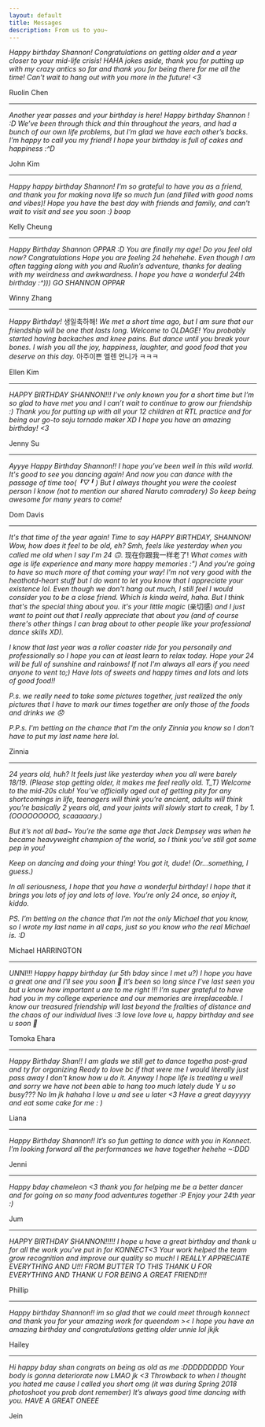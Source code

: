 ```yaml
---
layout: default
title: Messages
description: From us to you~
---
```

_Happy birthday Shannon! Congratulations on getting older and a year closer to your mid-life crisis! HAHA jokes aside, thank you for putting up with my crazy antics so far and thank you for being there for me all the time! Can’t wait to hang out with you more in the future! <3_

Ruolin Chen

***

_Another year passes and your birthday is here! Happy birthday Shannon ! :D
We’ve been through thick and thin throughout the years, and had a bunch of our own life problems, but I’m glad we have each other’s backs. I’m happy to call you my friend! I hope your birthday is full of cakes and happiness :^D_

John Kim

***

_Happy happy birthday Shannon! I'm so grateful to have you as a friend, and thank you for making nova life so much fun (and filled with good noms and vibes)! Hope you have the best day with friends and family, and can't wait to visit and see you soon :) boop_

Kelly Cheung

***

_Happy Birthday Shannon OPPAR :D You are finally my age! Do you feel old now? Congratulations Hope you are feeling 24 hehehehe. Even though I am often tagging along with you and Ruolin’s adventure, thanks for dealing with my weirdness and awkwardness. I hope you have a wonderful 24th birthday :^)))  GO SHANNON OPPAR_

Winny Zhang

***

_Happy Birthday!_ 생일축하해! _We met a short time ago, but I am sure that our friendship will be one that lasts long. Welcome to OLDAGE! You probably started having backaches and knee pains. But dance until you break your bones. I wish you all the joy, happiness, laughter, and good food that you deserve on this day._ 아주이쁜 엘렌 언니가 ㅋㅋㅋ 

Ellen Kim

***

_HAPPY BIRTHDAY SHANNON!!! I’ve only known you for a short time but I’m so glad to have met you and I can’t wait to continue to grow our friendship :) Thank you for putting up with all your 12 children at RTL practice and for being our go-to soju tornado maker XD I hope you have an amazing birthday! <3_

Jenny Su

***

_Ayyye Happy Birthday Shannon!! I hope you've been well in this wild world. It's good to see you dancing again! And now you can dance with the passage of time too( ╹▽╹ ) But I always thought you were the coolest person I know (not to mention our shared Naruto comradery) So keep being awesome for many years to come!_

Dom Davis

***

_It's that time of the year again! Time to say HAPPY BIRTHDAY, SHANNON!  Wow, how does it feel to be old, eh? Smh, feels like yesterday when you called me old when I say I'm 24 🙃._ 现在你跟我一样老了! 
_What comes with age is life experience and many more happy memories :") And you're going to have so much more of that coming your way! I'm not very good with the heathotd-heart stuff but I do want to let you know that I appreciate your existence lol. Even though we don't hang out much, I still feel I would consider you to be a close friend. Which is kinda weird, haha. But I think that's the special thing about you. it's your little magic_ (亲切感) _and I just want to point out that I really appreciate that about you (and of course there's other things I can brag about to other people like your professional dance skills XD)._ 

_I know that last year was a roller coaster ride for you personally and professionally so I hope you can at least learn to relax today. Hope your 24 will be full of sunshine and rainbows! If not I'm always all ears if you need anyone to vent to;) Have lots of sweets and happy times and lots and lots of good food!!_

_P.s. we really need to take some pictures together, just realized the only pictures that I have to mark our times together are only those of the foods and drinks we 😞_

_P.P.s. I'm betting on the chance that I'm the only Zinnia you know so I don't have to put my last name here lol._

Zinnia

***

_24 years old, huh? It feels just like yesterday when you all were barely 18/19. (Please stop getting older, it makes me feel really old. T_T)
Welcome to the mid-20s club! You’ve officially aged out of getting pity for any shortcomings in life, teenagers will think you’re ancient, adults will think you’re basically 2 years old, and your joints will slowly start to creak, 1 by 1. (OOOOOOOOO, scaaaaary.)_

_But it’s not all bad~ You’re the same age that Jack Dempsey was when he became heavyweight champion of the world, so I think you’ve still got some pep in you!_

_Keep on dancing and doing your thing! You got it, dude! (Or...something, I guess.)_

_In all seriousness, I hope that you have a wonderful birthday! I hope that it brings you lots of joy and lots of love. You’re only 24 once, so enjoy it, kiddo._

_PS. I’m betting on the chance that I’m not the only Michael that you know, so I wrote my last name in all caps, just so you know who the real Michael is. :D_

Michael HARRINGTON

***

_UNNI!!! Happy happy birthday (ur 5th bday since I met u?) I hope you have a great one and I’ll see you soon 💖 it’s been so long since I’ve last seen you but u know how important u are to me right !!! I’m super grateful to have had you in my college experience and our memories are irreplaceable. I know our treasured friendship will last beyond the frailties of distance and the chaos of our individual lives :3 love love love u, happy birthday and see u soon 🥰_

Tomoka Ehara

***

_Happy Birthday Shan!! I am glads we still get to dance togetha post-grad and ty for organizing Ready to love bc if that were me I would literally just pass away I don’t know how u do it. Anyway I hope life is treating u well and sorry we have not been able to hang too much lately dude Y u so busy??? No Im jk hahaha I love u and see u later <3 Have a great dayyyyy and eat some cake for me : )_

Liana

***

_Happy Birthday Shannon!! It’s so fun getting to dance with you in Konnect. I’m looking forward all the performances we have together hehehe ~:DDD_

Jenni

***

_Happy bday chameleon <3 thank you for helping me be a better dancer and for going on so many food adventures together :P Enjoy your 24th year :)_

Jum

***

_HAPPY BIRTHDAY SHANNON!!!!! I hope u have a great birthday and thank u for all the work you’ve put in for KONNECT<3 Your work helped the team grow recognition and improve our quality so much! I REALLY APPRECIATE EVERYTHING AND U!!! FROM BUTTER TO THIS THANK U FOR EVERYTHING AND THANK U FOR BEING A GREAT FRIEND!!!!_

Phillip

***

_Happy birthday Shannon!! im so glad that we could meet through konnect and thank you for your amazing work for queendom >< I hope you have an amazing birthday and congratulations getting older unnie lol jkjk_

Hailey

***

_Hi happy bday shan congrats on being as old as me :DDDDDDDDD Your body is gonna deteriorate now LMAO jk <3 Throwback to when I thought you hated me cause I called you short omg (it was during Spring 2018 photoshoot you prob dont remember) It’s always good time dancing with you. HAVE A GREAT ONEEE_

Jein

